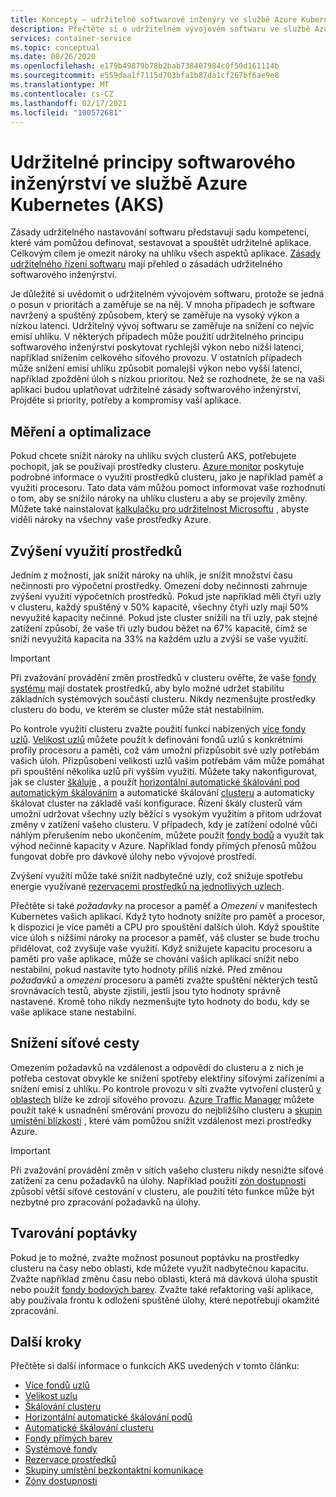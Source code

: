 ```yaml
---
title: Koncepty – udržitelné softwarové inženýry ve službě Azure Kubernetes Services (AKS)
description: Přečtěte si o udržitelném vývojovém softwaru ve službě Azure Kubernetes Service (AKS).
services: container-service
ms.topic: conceptual
ms.date: 08/26/2020
ms.openlocfilehash: e179b49879b78b2bab738407984c0f50d161114b
ms.sourcegitcommit: e559daa1f7115d703bfa1b87da1cf267bf6ae9e8
ms.translationtype: MT
ms.contentlocale: cs-CZ
ms.lasthandoff: 02/17/2021
ms.locfileid: "100572681"
---
```

# <a name="sustainable-software-engineering-principles-in-azure-kubernetes-service-aks"></a>Udržitelné principy softwarového inženýrství ve službě Azure Kubernetes (AKS)

Zásady udržitelného nastavování softwaru představují sadu kompetencí, které vám pomůžou definovat, sestavovat a spouštět udržitelné aplikace. Celkovým cílem je omezit nároky na uhlíku všech aspektů aplikace. [Zásady udržitelného řízení softwaru][principles-sse] mají přehled o zásadách udržitelného softwarového inženýrství.

Je důležité si uvědomit o udržitelném vývojovém softwaru, protože se jedná o posun v prioritách a zaměřuje se na něj. V mnoha případech je software navržený a spuštěný způsobem, který se zaměřuje na vysoký výkon a nízkou latenci. Udržitelný vývoj softwaru se zaměřuje na snížení co nejvíc emisí uhlíku. V některých případech může použití udržitelného principu softwarového inženýrství poskytovat rychlejší výkon nebo nižší latenci, například snížením celkového síťového provozu. V ostatních případech může snížení emisí uhlíku způsobit pomalejší výkon nebo vyšší latenci, například zpoždění úloh s nízkou prioritou. Než se rozhodnete, že se na vaši aplikaci budou uplatňovat udržitelné zásady softwarového inženýrství, Projděte si priority, potřeby a kompromisy vaší aplikace.

## <a name="measure-and-optimize"></a>Měření a optimalizace

Pokud chcete snížit nároky na uhlíku svých clusterů AKS, potřebujete pochopit, jak se používají prostředky clusteru. [Azure monitor][azure-monitor] poskytuje podrobné informace o využití prostředků clusteru, jako je například paměť a využití procesoru. Tato data vám můžou pomoct informovat vaše rozhodnutí o tom, aby se snížilo nároky na uhlíku clusteru a aby se projevily změny. Můžete také nainstalovat [kalkulačku pro udržitelnost Microsoftu][sustainability-calculator] , abyste viděli nároky na všechny vaše prostředky Azure.

## <a name="increase-resource-utilization"></a>Zvýšení využití prostředků

Jedním z možností, jak snížit nároky na uhlík, je snížit množství času nečinnosti pro výpočetní prostředky. Omezení doby nečinnosti zahrnuje zvýšení využití výpočetních prostředků. Pokud jste například měli čtyři uzly v clusteru, každý spuštěný v 50% kapacitě, všechny čtyři uzly mají 50% nevyužité kapacity nečinné. Pokud jste cluster snížili na tři uzly, pak stejné zatížení způsobí, že vaše tři uzly budou běžet na 67% kapacitě, čímž se sníží nevyužitá kapacita na 33% na každém uzlu a zvýší se vaše využití.

> [!IMPORTANT]
> Při zvažování provádění změn prostředků v clusteru ověřte, že vaše [fondy systému][system-pools] mají dostatek prostředků, aby bylo možné udržet stabilitu základních systémových součástí clusteru. Nikdy nezmenšujte prostředky clusteru do bodu, ve kterém se cluster může stát nestabilním.

Po kontrole využití clusteru zvažte použití funkcí nabízených [více fondy uzlů][multiple-node-pools]. [Velikost uzlů][node-sizing] můžete použít k definování fondů uzlů s konkrétními profily procesoru a paměti, což vám umožní přizpůsobit své uzly potřebám vašich úloh. Přizpůsobení velikosti uzlů vašim potřebám vám může pomáhat při spouštění několika uzlů při vyšším využití. Můžete taky nakonfigurovat, jak se cluster [škáluje][scale] , a použít [horizontální automatické škálování pod automatickým škálováním][scale-horizontal] a automatické škálování [clusteru][scale-auto] a automaticky škálovat cluster na základě vaší konfigurace. Řízení škály clusterů vám umožní udržovat všechny uzly běžící s vysokým využitím a přitom udržovat změny v zatížení vašeho clusteru. V případech, kdy je zatížení odolné vůči náhlým přerušením nebo ukončením, můžete použít [fondy bodů][spot-pools] a využít tak výhod nečinné kapacity v Azure. Například fondy přímých přenosů můžou fungovat dobře pro dávkové úlohy nebo vývojové prostředí.

Zvýšení využití může také snížit nadbytečné uzly, což snižuje spotřebu energie využívané [rezervacemi prostředků na jednotlivých uzlech][resource-reservations].

Přečtěte si také *požadavky* na procesor a paměť a *Omezení* v manifestech Kubernetes vašich aplikací. Když tyto hodnoty snížíte pro paměť a procesor, k dispozici je více paměti a CPU pro spouštění dalších úloh. Když spouštíte více úloh s nižšími nároky na procesor a paměť, váš cluster se bude trochu přidělovat, což zvyšuje vaše využití. Když snižujete kapacitu procesoru a paměti pro vaše aplikace, může se chování vašich aplikací snížit nebo nestabilní, pokud nastavíte tyto hodnoty příliš nízké. Před změnou *požadavků* a *omezení* procesoru a paměti zvažte spuštění některých testů srovnávacích testů, abyste zjistili, jestli jsou tyto hodnoty správně nastavené. Kromě toho nikdy nezmenšujte tyto hodnoty do bodu, kdy se vaše aplikace stane nestabilní.

## <a name="reduce-network-travel"></a>Snížení síťové cesty

Omezením požadavků na vzdálenost a odpovědí do clusteru a z nich je potřeba cestovat obvykle ke snížení spotřeby elektřiny síťovými zařízeními a snížení emisí z uhlíku. Po kontrole provozu v síti zvažte vytvoření clusterů [v oblastech][regions] blíže ke zdroji síťového provozu. [Azure Traffic Manager][azure-traffic-manager] můžete použít také k usnadnění směrování provozu do nejbližšího clusteru a [skupin umístění blízkosti][proiximity-placement-groups] , které vám pomůžou snížit vzdálenost mezi prostředky Azure.

> [!IMPORTANT]
> Při zvažování provádění změn v sítích vašeho clusteru nikdy nesnižte síťové zatížení za cenu požadavků na úlohy. Například použití [zón dostupnosti][availability-zones] způsobí větší síťové cestování v clusteru, ale použití této funkce může být nezbytné pro zpracování požadavků na úlohy.

## <a name="demand-shaping"></a>Tvarování poptávky

Pokud je to možné, zvažte možnost posunout poptávku na prostředky clusteru na časy nebo oblasti, kde můžete využít nadbytečnou kapacitu. Zvažte například změnu času nebo oblasti, která má dávková úloha spustit nebo použít [fondy bodových barev][spot-pools]. Zvažte také refaktoring vaší aplikace, aby používala frontu k odložení spuštěné úlohy, které nepotřebují okamžité zpracování.

## <a name="next-steps"></a>Další kroky

Přečtěte si další informace o funkcích AKS uvedených v tomto článku:

* [Více fondů uzlů][multiple-node-pools]
* [Velikost uzlu][node-sizing]
* [Škálování clusteru][scale]
* [Horizontální automatické škálování podů][scale-horizontal]
* [Automatické škálování clusteru][scale-auto]
* [Fondy přímých barev][spot-pools]
* [Systémové fondy][system-pools]
* [Rezervace prostředků][resource-reservations]
* [Skupiny umístění bezkontaktní komunikace][proiximity-placement-groups]
* [Zóny dostupnosti][availability-zones]

[availability-zones]: availability-zones.md
[azure-monitor]: ../azure-monitor/containers/container-insights-overview.md
[azure-traffic-manager]: ../traffic-manager/traffic-manager-overview.md
[proiximity-placement-groups]: reduce-latency-ppg.md
[regions]: faq.md#which-azure-regions-currently-provide-aks
[resource-reservations]: concepts-clusters-workloads.md#resource-reservations
[scale]: concepts-scale.md
[scale-auto]: concepts-scale.md#cluster-autoscaler
[scale-horizontal]: concepts-scale.md#horizontal-pod-autoscaler
[spot-pools]: spot-node-pool.md
[multiple-node-pools]: use-multiple-node-pools.md
[node-sizing]: use-multiple-node-pools.md#specify-a-vm-size-for-a-node-pool
[sustainability-calculator]: https://azure.microsoft.com/blog/microsoft-sustainability-calculator-helps-enterprises-analyze-the-carbon-emissions-of-their-it-infrastructure/
[system-pools]: use-system-pools.md
[principles-sse]: https://docs.microsoft.com/learn/modules/sustainable-software-engineering-overview/